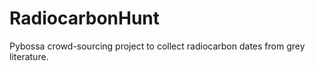 # RadiocarbonHunt
Pybossa crowd-sourcing project to collect radiocarbon dates from grey literature. 
